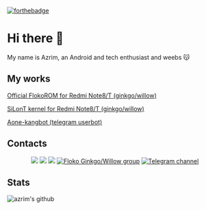 [![forthebadge](https://forthebadge.com/images/badges/powered-by-electricity.svg)](https://forthebadge.com)
# Hi there 👋

My name is Azrim, an Android and tech enthusiast and weebs 😽

## My works
[Official FlokoROM for Redmi Note8/T (ginkgo/willow)](https://github.com/azrim/device_xiaomi_ginkgo.git)

[SiLonT kernel for Redmi Note8/T (ginkgo/willow)](https://github.com/silont/kernel_xiaomi_ginkgo.git)

[Aone-kangbot (telegram userbot)](https://github.com/aone-id/aone-kangbot.git)

## Contacts
<p align="center">
<a href="https://github.com/azrim"> <img src="https://img.shields.io/badge/-Github-000?style=flat&logo=Github&logoColor=white" /></a>
<a href="mailto:mirzaspc@gmail.com"> <img src="https://img.shields.io/badge/-Gmail-c14438?style=flat&logo=Gmail&logoColor=white" /></a>
<a href="mailto:mirzaspc@outlook.com"> <img src="https://img.shields.io/badge/-Outlook-0078D4?style=flat&logo=Microsoft-Outlook&logoColor=white" /></a>
<a href="https://t.me/floko_ginkgo"><img alt="Floko Ginkgo/Willow group" src="https://img.shields.io/badge/dynamic/json?logo=telegram&label=%40floko_ginkgo&labelColor=282c34&suffix=+members&color=2CA5E0&query=%24.data.totalSubs&url=https%3A%2F%2Fapi.spencerwoo.com%2Fsubstats%2F%3Fsource%3Dtelegram%26queryKey%3Dfloko_ginkgo&longCache=true"/></a>
<a href="https://t.me/azrimkang"><img alt="Telegram channel" src="https://img.shields.io/badge/dynamic/json?logo=telegram&label=%40azrimkang&labelColor=282c34&suffix=+members&color=2CA5E0&query=%24.data.totalSubs&url=https%3A%2F%2Fapi.spencerwoo.com%2Fsubstats%2F%3Fsource%3Dtelegram%26queryKey%3Dazrimkang&longCache=true"/></p></a>

## Stats
![azrim's github](https://github-readme-stats.vercel.app/api?username=azrim&show_icons=true&hide_border=true)
